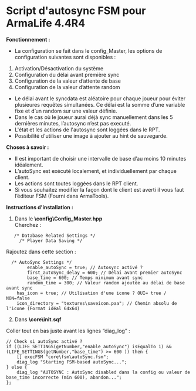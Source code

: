 # Script d'autosync FSM pour ArmaLife 4.4R4


**Fonctionnement :**

- La configuration se fait dans le config_Master, les options de configuration suivantes sont disponibles :  
1. Activation/Désactivation du système  
2. Configuration du délai avant première sync  
3. Configuration de la valeur d’attente de base  
4. Configuration de la valeur d’attente random  
- Le délai avant le syncdata est aléatoire pour chaque joueur pour éviter
plusieures requêtes simultanées. Ce délai est la somme d’une variable fixe et d’un random sur une valeur définie.  
- Dans le cas où le joueur aurai déjà sync manuellement dans les 5 dernières minutes, l’autosync n’est pas executé.  
- L'état et les actions de l'autosync sont loggées dans le RPT.  
- Possibilité d'utiliser une image à ajouter au hint de sauvegarde.  

**Choses à savoir :**  

- Il est important de choisir une intervalle de base d’au moins 10 minutes idéalement.
- L’autoSync est exécuté localement, et individuellement par chaque client.
- Les actions sont toutes loggées dans le RPT client.
- Si vous souhaitez modifier la façon dont le client est averti il vous faut l’éditeur FSM (Fourni dans ArmaTools).    


**Instructions d'installation :**

1.  Dans le **\config\Config_Master.hpp**  
Cherchez :
```
   /* Database Related Settings */  
     /* Player Data Saving */
```        
	
Rajoutez dans cette section :
```
  /* AutoSync Settings */  
    	enable_autoSync = true; // Autosync activé ?    
    	first_autoSync_delay = 600; // Délai avant premier autoSync   
    	base_time = 600; // Temps minimum avant sync    
    	random_time = 300; // Valeur random ajoutée au délai de base avant sync    
	has_icon = true; // Utilisation d'une icone ? OUI= true / NON=false 
	icon_directory = "textures\saveicon.paa"; // Chemin absolu de l'icone (Format idéal 64x64)
```

2. Dans **\core\init.sqf**
	
Coller tout en bas juste avant les lignes “diag_log” :
```
// Check si autoSync activé ?  
if ((LIFE_SETTINGS(getNumber,"enable_autoSync") isEqualTo 1) && (LIFE_SETTINGS(getNumber,"base_time") >= 600 )) then {
	[] execFSM "core\fsm\autoSync.fsm";  
	diag_log "Starting FSM-based autoSync...";  
} else {    
	diag_log "AUTOSYNC : AutoSync disabled dans la config ou valeur de base_time incorrecte (min 600), abandon...";  
};  
```
